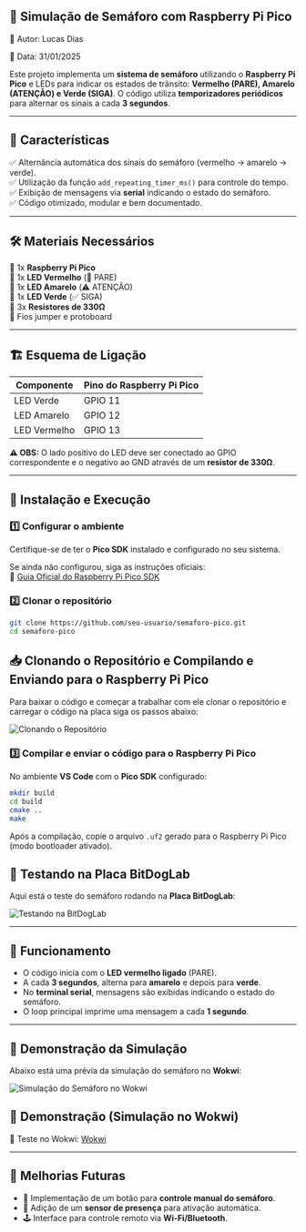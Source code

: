 ## 🚦 Simulação de Semáforo com Raspberry Pi Pico
📌 Autor: Lucas Dias

📆 Data: 31/01/2025

Este projeto implementa um **sistema de semáforo** utilizando o **Raspberry Pi Pico** e LEDs para indicar os estados de trânsito: **Vermelho (PARE), Amarelo (ATENÇÃO) e Verde (SIGA)**. O código utiliza **temporizadores periódicos** para alternar os sinais a cada **3 segundos**.  

---

## 📌 **Características**
✅ Alternância automática dos sinais do semáforo (vermelho → amarelo → verde).  
✅ Utilização da função `add_repeating_timer_ms()` para controle do tempo.  
✅ Exibição de mensagens via **serial** indicando o estado do semáforo.  
✅ Código otimizado, modular e bem documentado.  

---

## 🛠 **Materiais Necessários**
🔹 1x **Raspberry Pi Pico**  
🔹 1x **LED Vermelho** (🚦 PARE)  
🔹 1x **LED Amarelo** (⚠️ ATENÇÃO)  
🔹 1x **LED Verde** (✅ SIGA)  
🔹 3x **Resistores de 330Ω**  
🔹 Fios jumper e protoboard  

---

## 🏗 **Esquema de Ligação**
| Componente | Pino do Raspberry Pi Pico |
|------------|---------------------------|
| LED Verde  | GPIO 11                   |
| LED Amarelo| GPIO 12                   |
| LED Vermelho| GPIO 13                   |

**⚠️ OBS:** O lado positivo do LED deve ser conectado ao GPIO correspondente e o negativo ao GND através de um **resistor de 330Ω**.

---

## 📜 **Instalação e Execução**

### **1️⃣ Configurar o ambiente**
Certifique-se de ter o **Pico SDK** instalado e configurado no seu sistema.  

Se ainda não configurou, siga as instruções oficiais:  
🔗 [Guia Oficial do Raspberry Pi Pico SDK](https://github.com/raspberrypi/pico-sdk)

### **2️⃣ Clonar o repositório**
```bash
git clone https://github.com/seu-usuario/semaforo-pico.git
cd semaforo-pico
```

## 📥 Clonando o Repositório e  Compilando e Enviando para o Raspberry Pi Pico

Para baixar o código e começar a trabalhar com ele clonar o repositório e carregar o código na placa siga os passos abaixo:

![Clonando o Repositório](https://github.com/LucaScripts/Clock-e-Temporizadores/blob/main/docs/Bem-vindo%20-%20Visual%20Studio%20Code%202025-01-31%2018-49-32.gif?raw=true)



### **3️⃣ Compilar e enviar o código para o Raspberry Pi Pico**
No ambiente **VS Code** com o **Pico SDK** configurado:  
```bash
mkdir build
cd build
cmake ..
make
```
Após a compilação, copie o arquivo `.uf2` gerado para o Raspberry Pi Pico (modo bootloader ativado).

## 🧪 Testando na Placa BitDogLab

Aqui está o teste do semáforo rodando na **Placa BitDogLab**:

![Testando na BitDogLab]([https://github.com/LucaScripts/Clock-e-Temporizadores/blob/main/docs/teste-bitdoglab.gif?raw=true](https://github.com/LucaScripts/Clock-e-Temporizadores/blob/main/docs/WhatsApp%20Video%202025-01-31%20at%2018.54.46.gif?raw=true))



---

## 🎯 **Funcionamento**
- O código inicia com o **LED vermelho ligado** (PARE).  
- A cada **3 segundos**, alterna para **amarelo** e depois para **verde**.  
- No **terminal serial**, mensagens são exibidas indicando o estado do semáforo.  
- O loop principal imprime uma mensagem a cada **1 segundo**.  

---
## 🚦 Demonstração da Simulação

Abaixo está uma prévia da simulação do semáforo no **Wokwi**:

![Simulação do Semáforo no Wokwi]([https://github.com/LucaScripts/Clock-e-Temporizadores/blob/main/docs/Clock-e-Temporizadores%20-%20Visual%20Studio%20Code%202025-01-31%2018-33-11.gif?raw=true](https://github.com/LucaScripts/Clock-e-Temporizadores/blob/main/docs/WhatsApp%20Video%202025-01-31%20at%2018.54.46.gif?raw=true))


## 🎥 **Demonstração (Simulação no Wokwi)**
🔗 Teste no Wokwi: [Wokwi](https://wokwi.com/projects/421633569441256449)

---

## 📌 **Melhorias Futuras**
- 🚀 Implementação de um botão para **controle manual do semáforo**.  
- 📡 Adição de um **sensor de presença** para ativação automática.  
- 🕹️ Interface para controle remoto via **Wi-Fi/Bluetooth**.  

